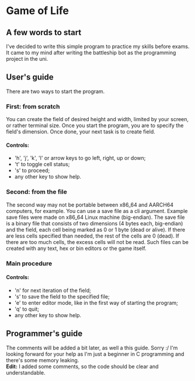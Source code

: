 # Game of Life
## A few words to start
I've decided to write this simple program to practice my skills before exams. It came to my mind after writing the battleship bot as the programming project in the uni.
## User's guide
There are two ways to start the program.

### First: from scratch
You can create the field of desired height and width, limited by your screen, or rather terminal size. 
Once you start the program, you are to specify the field's dimension. Once done, your next task is to create field.  
#### Controls:  
* 'h', 'j', 'k', 'l' or arrow keys to go left, right, up or down;  
* 't' to toggle cell status;  
* 's' to proceed;  
* any other key to show help.  

### Second: from the file
The second way may not be portable between x86\_64 and AARCH64 computers, for example. You can use a save file as a cli argument. Example save files were made on x86\_64 Linux machine (big-endian).
The save file is a binary file that consists of two dimensions (4 bytes each, big-endian) and the field, each cell being marked as 0 or 1 byte (dead or alive). If there are less cells specified than needed, the rest of the cells are 0 (dead). If there are too much cells, the excess cells will not be read. 
Such files can be created with any text, hex or bin editors or the game itself.

### Main procedure  
#### Controls:  
* 'n' for next iteration of the field;  
* 's' to save the field to the specified file;  
* 'e' to enter editor mode, like in the first way of starting the program;  
* 'q' to quit;  
* any other key to show help.  

## Programmer's guide
The comments will be added a bit later, as well a this guide. Sorry :/
I'm looking forward for your help as I'm just a beginner in C programming and there's some memory leaking.  
**Edit:** I added some comments, so the code should be clear and understandable.
